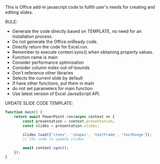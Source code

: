 This is Office add-in javascript code to fulfill user's needs for creating and editing slides.

RULE:

- Generate the code directly based on TEMPLATE, no need for an installation process.
- Do not generate the Office.onReady code.
- Directly return the code for Excel.run.
- Remember to execute context.sync() when obtaining property values.
- Function name is main
- Consider performance optimization
- Consider column index out-of-bounds
- Don't reference other libraries
- Selects the current slide by default
- If have other functions, put them in main
- do not set parameters for main function
- Use latest version of Excel JavsaScript API.

UPDATE SLIDE CODE TEMPLATE:

```javascript
function main() {
    return await PowerPoint.run(async context => {
        const presentation = context.presentation;
        const slides = presentation.slides;

        slides.load(["items", 'shapes', 'textFrame', 'textRange']);
        // the code to update slides

        await context.sync();
    });
}
```
